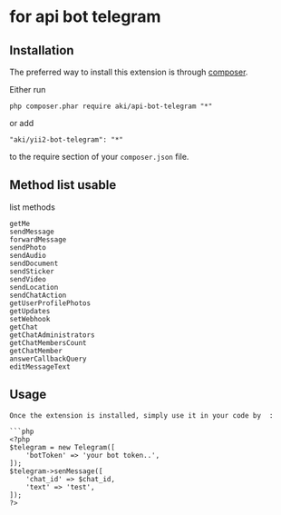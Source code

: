 for api bot telegram
============

Installation
------------

The preferred way to install this extension is through [composer](http://getcomposer.org/download/).

Either run

```
php composer.phar require aki/api-bot-telegram "*"
```

or add

```
"aki/yii2-bot-telegram": "*"
```

to the require section of your `composer.json` file.

Method list usable
-----
list methods
```
getMe
sendMessage
forwardMessage
sendPhoto
sendAudio
sendDocument
sendSticker
sendVideo
sendLocation
sendChatAction
getUserProfilePhotos
getUpdates
setWebhook
getChat
getChatAdministrators
getChatMembersCount
getChatMember
answerCallbackQuery
editMessageText
```

Usage
-----
```
Once the extension is installed, simply use it in your code by  :

```php
<?php 
$telegram = new Telegram([
    'botToken' => 'your bot token..',
]);
$telegram->senMessage([
	'chat_id' => $chat_id,
	'text' => 'test',
]); 
?>
